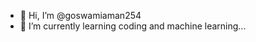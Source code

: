 - 👋 Hi, I’m @goswamiaman254
- 🌱 I’m currently learning coding and machine learning...

<!---
goswamiaman254/goswamiaman254 is a ✨ special ✨ repository because its `README.md` (this file) appears on your GitHub profile.
You can click the Preview link to take a look at your changes.
--->
